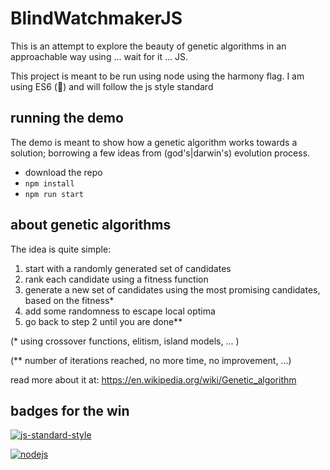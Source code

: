 # BlindWatchmakerJS


This is an attempt to explore the beauty of genetic algorithms in an approachable way using ... wait for it ... JS.

This project is meant to be run using node using the harmony flag. I am using ES6 (:rocket:) and will follow the js style standard


## running the demo

The demo is meant to show how a genetic algorithm works towards a solution; borrowing a few ideas from (god's|darwin's) evolution process.

 * download the repo
 * `npm install`
 * `npm run start`

## about genetic algorithms

The idea is quite simple:

1. start with a randomly generated set of  candidates
2. rank each candidate using a fitness function
3. generate a new set of candidates using the most promising candidates, based on the fitness*
4. add some randomness to escape local optima
5. go back to step 2 until you are done**


(* using crossover functions, elitism, island models, ... )

(** number of iterations reached, no more time, no improvement, ...)

read more about it at:
  https://en.wikipedia.org/wiki/Genetic_algorithm




## badges for the win

[![js-standard-style](https://cdn.rawgit.com/feross/standard/master/badge.svg)](https://github.com/feross/standard)

[![nodejs](https://upload.wikimedia.org/wikipedia/commons/thumb/d/d9/Node.js_logo.svg/233px-Node.js_logo.svg.png)](https://nodejs.org/en/)

